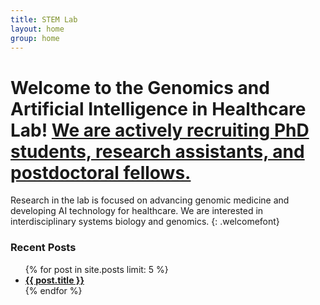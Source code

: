 ```yaml
---
title: STEM Lab
layout: home
group: home
---
```



# Welcome to the Genomics and Artificial Intelligence in Healthcare Lab! <span style="color: darkred;"> <a href="{{ site.url }}/join"> We are actively recruiting PhD students, research assistants, and postdoctoral fellows. </a> </span>


Research in the lab is focused on advancing genomic medicine and developing AI technology for healthcare.  We are interested in interdisciplinary systems biology and genomics.
{: .welcomefont}


<h3> Recent Posts </h3>
<ul>
  {% for post in site.posts limit: 5 %}
    <li><a href="{{ post.url }}"><b>{{ post.title }}</b></a></li>
  {% endfor %}
</ul>
